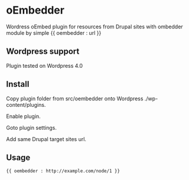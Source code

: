 oEmbedder
=========

Wordress oEmbed plugin for resources from Drupal sites with ombedder module by simple {{ oembedder : url }}

## Wordpress support

Plugin tested on Wordpress 4.0

## Install

Copy plugin folder from src/oembedder onto Wordpress ./wp-content/plugins.

Enable plugin. 

Goto plugin settings. 

Add same Drupal target sites url.

## Usage

```
{{ oembedder : http://example.com/node/1 }}
```
